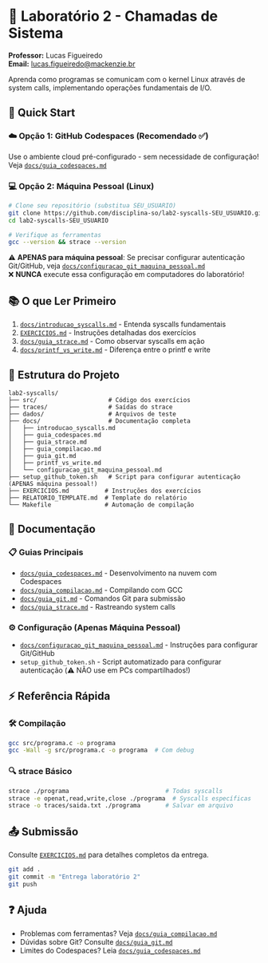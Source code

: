 # 🔧 Laboratório 2 - Chamadas de Sistema

**Professor:** Lucas Figueiredo  
**Email:** lucas.figueiredo@mackenzie.br

Aprenda como programas se comunicam com o kernel Linux através de system calls, implementando operações fundamentais de I/O.

## 🚀 Quick Start

### ☁️ Opção 1: GitHub Codespaces (Recomendado ✅)
Use o ambiente cloud pré-configurado - sem necessidade de configuração!
Veja [`docs/guia_codespaces.md`](docs/guia_codespaces.md)

### 💻 Opção 2: Máquina Pessoal (Linux)
```bash
# Clone seu repositório (substitua SEU_USUARIO)
git clone https://github.com/disciplina-so/lab2-syscalls-SEU_USUARIO.git
cd lab2-syscalls-SEU_USUARIO

# Verifique as ferramentas
gcc --version && strace --version
```

⚠️ **APENAS para máquina pessoal**: Se precisar configurar autenticação Git/GitHub, veja [`docs/configuracao_git_maquina_pessoal.md`](docs/configuracao_git_maquina_pessoal.md)  
❌ **NUNCA** execute essa configuração em computadores do laboratório!

## 📚 O que Ler Primeiro

1. [`docs/introducao_syscalls.md`](docs/introducao_syscalls.md) - Entenda syscalls fundamentais
2. [`EXERCICIOS.md`](EXERCICIOS.md) - Instruções detalhadas dos exercícios
3. [`docs/guia_strace.md`](docs/guia_strace.md) - Como observar syscalls em ação
4. [`docs/printf_vs_write.md`](docs/printf_vs_write.md) - Diferença entre o printf e write

## 📁 Estrutura do Projeto

```
lab2-syscalls/
├── src/                    # Código dos exercícios
├── traces/                 # Saídas do strace
├── dados/                  # Arquivos de teste
├── docs/                   # Documentação completa
│   ├── introducao_syscalls.md
│   ├── guia_codespaces.md
│   ├── guia_strace.md
│   ├── guia_compilacao.md
│   ├── guia_git.md
│   ├── printf_vs_write.md
│   └── configuracao_git_maquina_pessoal.md
├── setup_github_token.sh   # Script para configurar autenticação (APENAS máquina pessoal!)
├── EXERCICIOS.md          # Instruções dos exercícios
├── RELATORIO_TEMPLATE.md  # Template do relatório
└── Makefile               # Automação de compilação
```

## 📖 Documentação

### 📋 Guias Principais
- [`docs/guia_codespaces.md`](docs/guia_codespaces.md) - Desenvolvimento na nuvem com Codespaces
- [`docs/guia_compilacao.md`](docs/guia_compilacao.md) - Compilando com GCC
- [`docs/guia_git.md`](docs/guia_git.md) - Comandos Git para submissão
- [`docs/guia_strace.md`](docs/guia_strace.md) - Rastreando system calls

### ⚙️ Configuração (Apenas Máquina Pessoal)
- [`docs/configuracao_git_maquina_pessoal.md`](docs/configuracao_git_maquina_pessoal.md) - Instruções para configurar Git/GitHub
- `setup_github_token.sh` - Script automatizado para configurar autenticação (⚠️ NÃO use em PCs compartilhados!)

## ⚡ Referência Rápida

### 🛠️ Compilação
```bash
gcc src/programa.c -o programa
gcc -Wall -g src/programa.c -o programa  # Com debug
```

### 🔍 strace Básico
```bash
strace ./programa                           # Todas syscalls
strace -e openat,read,write,close ./programa  # Syscalls específicas
strace -o traces/saida.txt ./programa       # Salvar em arquivo
```

## 📤 Submissão

Consulte [`EXERCICIOS.md`](EXERCICIOS.md) para detalhes completos da entrega.

```bash
git add .
git commit -m "Entrega laboratório 2"
git push
```

## ❓ Ajuda

- Problemas com ferramentas? Veja [`docs/guia_compilacao.md`](docs/guia_compilacao.md)
- Dúvidas sobre Git? Consulte [`docs/guia_git.md`](docs/guia_git.md)
- Limites do Codespaces? Leia [`docs/guia_codespaces.md`](docs/guia_codespaces.md)
